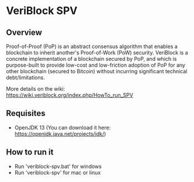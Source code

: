 # VeriBlock SPV

## Overview
Proof-of-Proof (PoP) is an abstract consensus algorithm that enables a blockchain to inherit another's Proof-of-Work (PoW) security. VeriBlock is a concrete implementation of a blockchain secured by PoP, and which is purpose-built to provide low-cost and low-friction adoption of PoP for any other blockchain (secured to Bitcoin) without incurring significant technical debt/limitations.

More details on the wiki: https://wiki.veriblock.org/index.php/HowTo_run_SPV

## Requisites
* OpenJDK 13 (You can download it here: https://openjdk.java.net/projects/jdk/)

## How to run it
* Run 'veriblock-spv.bat' for windows
* Run 'veriblock-spv' for mac or linux
